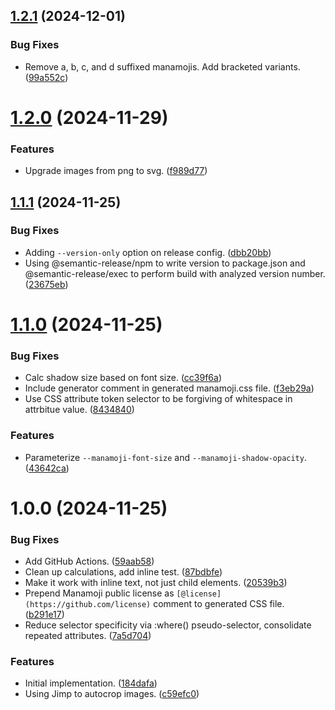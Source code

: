 ## [1.2.1](https://github.com/jimbojw/manamoji-css/compare/v1.2.0...v1.2.1) (2024-12-01)


### Bug Fixes

* Remove a, b, c, and d suffixed manamojis. Add bracketed variants. ([99a552c](https://github.com/jimbojw/manamoji-css/commit/99a552cc28daba346f9c5f58d9cfd3d7dc310627))

# [1.2.0](https://github.com/jimbojw/manamoji-css/compare/v1.1.1...v1.2.0) (2024-11-29)


### Features

* Upgrade images from png to svg. ([f989d77](https://github.com/jimbojw/manamoji-css/commit/f989d7784b2d839168a8cef45e746df16015b060))

## [1.1.1](https://github.com/jimbojw/manamoji-css/compare/v1.1.0...v1.1.1) (2024-11-25)


### Bug Fixes

* Adding `--version-only` option on release config. ([dbb20bb](https://github.com/jimbojw/manamoji-css/commit/dbb20bb56083c1afc9a21dc458cbca8da73577df))
* Using @semantic-release/npm to write version to package.json and @semantic-release/exec to perform build with analyzed version number. ([23675eb](https://github.com/jimbojw/manamoji-css/commit/23675ebd9a0e871b58c326e08f70ddc8e97fc9a8))

# [1.1.0](https://github.com/jimbojw/manamoji-css/compare/v1.0.0...v1.1.0) (2024-11-25)


### Bug Fixes

* Calc shadow size based on font size. ([cc39f6a](https://github.com/jimbojw/manamoji-css/commit/cc39f6ada7c76d774a030f0db5aa26e964268cc0))
* Include generator comment in generated manamoji.css file. ([f3eb29a](https://github.com/jimbojw/manamoji-css/commit/f3eb29a1b20152f5889770e242e5306d8352b823))
* Use CSS attribute token selector to be forgiving of whitespace in attrbitue value. ([8434840](https://github.com/jimbojw/manamoji-css/commit/8434840accedbece9a1a57cbb832723eec5e3105))


### Features

* Parameterize `--manamoji-font-size` and `--manamoji-shadow-opacity`. ([43642ca](https://github.com/jimbojw/manamoji-css/commit/43642ca289f1cf0ccf5329191b60b6b1bfb1e000))

# 1.0.0 (2024-11-25)


### Bug Fixes

* Add GitHub Actions. ([59aab58](https://github.com/jimbojw/manamoji-css/commit/59aab5886f1f50bcdcabf743da65d951e92ff303))
* Clean up calculations, add inline test. ([87bdbfe](https://github.com/jimbojw/manamoji-css/commit/87bdbfe1bf66453066247a60cdd0ae057dd86e31))
* Make it work with inline text, not just child elements. ([20539b3](https://github.com/jimbojw/manamoji-css/commit/20539b32dc85e2c76e95bc24d277121bc17536df))
* Prepend Manamoji public license as `[@license](https://github.com/license)` comment to generated CSS file. ([b291e17](https://github.com/jimbojw/manamoji-css/commit/b291e170ac1713db6f936798211e79074da851bf))
* Reduce selector specificity via :where() pseudo-selector, consolidate repeated attributes. ([7a5d704](https://github.com/jimbojw/manamoji-css/commit/7a5d7047cdcc64e8df36a2cedc3748122dff4c07))


### Features

* Initial implementation. ([184dafa](https://github.com/jimbojw/manamoji-css/commit/184dafa71e39d898e548c3ad8b90e915c5f95b55))
* Using Jimp to autocrop images. ([c59efc0](https://github.com/jimbojw/manamoji-css/commit/c59efc02f270b31b5754b58ff899d20d52d7da27))
